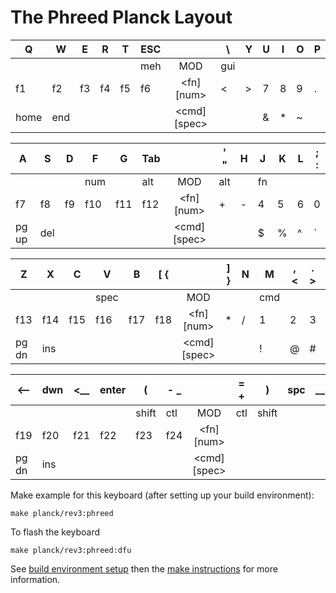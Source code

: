 # The Phreed Planck Layout


|  Q  |  W  |  E  |  R  |  T  | ESC |           | \  |  Y  |  U  |  I  |  O  |  P  |
|-----|-----|-----|-----|-----|-----|:---------:|-----|-----|-----|-----|-----|-----|
|     |     |     |     |     | meh |    MOD    | gui |     |     |     |     |     |
| f1  | f2  | f3  | f4  | f5  | f6  |<fn]  [num>|  <  |  >  |  7  |  8  |  9  |  .  |
|home | end |     |     |     |     |<cmd][spec>|     |     |  &  |  *  |  ~  |     |

|  A  |  S  |  D  |  F  |  G  | Tab |           | ' " |  H  |  J  |  K  |  L  | ; : |
|-----|-----|-----|-----|-----|-----|:---------:|-----|-----|-----|-----|-----|-----|
|     |     |     | num |     | alt |    MOD    | alt |     | fn  |     |     |     |
| f7  | f8  | f9  | f10 | f11 | f12 |<fn]  [num>|  +  |  -  |  4  |  5  |  6  |  0  |
|pg up| del |     |     |     |     |<cmd][spec>|     |     |  $  |  %  |  ^  |  `  |

|  Z  |  X  |  C  |  V  |  B  | [ { |           | ] } |  N  |  M  | , < | . > | / ? |
|-----|-----|-----|-----|-----|-----|:---------:|-----|-----|-----|-----|-----|-----|
|     |     |     |spec |     |     |    MOD    |     |     | cmd |     |     |     |
| f13 | f14 | f15 | f16 | f17 | f18 |<fn]  [num>|  *  |  /  |  1  |  2  |  3  |  =  |
|pg dn| ins |     |     |     |     |<cmd][spec>|     |     |  !  |  @  |  #  |     |

| <-- | dwn | <__ |enter|  (  | - _ |           | = + |  )  | spc | __< | up  | --> |
|-----|-----|-----|-----|-----|-----|:---------:|-----|-----|-----|-----|-----|-----|
|     |     |     |     |shift| ctl |    MOD    | ctl |shift|     |     |     |     |
| f19 | f20 | f21 | f22 | f23 | f24 |<fn]  [num>|     |     |     |     |     |     |
|pg dn| ins |     |     |     |     |<cmd][spec>|     |     |     |     |     |     |


Make example for this keyboard (after setting up your build environment):

    make planck/rev3:phreed

To flash the keyboard

    make planck/rev3:phreed:dfu

See [build environment setup](https://docs.qmk.fm/#/getting_started_build_tools) then the
[make instructions](https://docs.qmk.fm/#/getting_started_make_guide) for more information.
